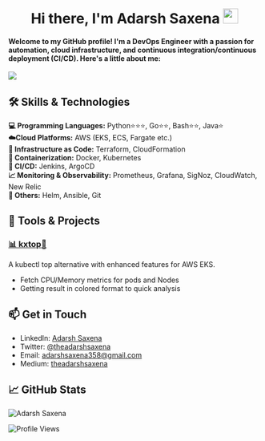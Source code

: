 <h1 align="center"> Hi there, I'm Adarsh Saxena <img src="https://raw.githubusercontent.com/MartinHeinz/MartinHeinz/master/wave.gif" width="30px"></h1>
<h4> Welcome to my GitHub profile! I'm a DevOps Engineer with a passion for automation, cloud infrastructure, and continuous integration/continuous deployment (CI/CD). Here's a little about me: </h4>
<!-- Banner -->
<img src="https://img.shields.io/badge/I_am_Looking_for_Opportunities-Available-brightgreen"/>

<h2>🛠 Skills & Technologies</h2>
<p><b>💻 Programming Languages:</b> Python⭐⭐⭐, Go⭐⭐, Bash⭐⭐, Java⭐</br>
<b>☁️Cloud Platforms:</b> AWS (EKS, ECS, Fargate etc.)<br>
<b>📜 Infrastructure as Code:</b> Terraform, CloudFormation</br>
<b>🐳 Containerization:</b> Docker, Kubernetes</br>
<b>🔄 CI/CD:</b> Jenkins, ArgoCD</br>
<b>📈 Monitoring & Observability:</b> Prometheus, Grafana, SigNoz, CloudWatch, New Relic</br>
<b>🔧 Others:</b> Helm, Ansible, Git</p>
<h2>🔧 Tools & Projects</h2>
<h3><a href="https://github.com/theadarshsaxena/kxtop">📊 kxtop🔗</a></h3>
<p>A kubectl top alternative with enhanced features for AWS EKS.</p>
<ul>
    <li>Fetch CPU/Memory metrics for pods and Nodes</li>
    <li>Getting result in colored format to quick analysis</li>
</ul>
<h2>📫 Get in Touch</h2>
<ul>
    <li>LinkedIn: <a href="https://linkedin.com/in/theadarshsaxena">Adarsh Saxena</a></li>
    <li>Twitter: <a href="https://x.com/TheAdarshSaxena">@theadarshsaxena</a></li>
    <li>Email: <a href="mailto:adarshsaxena358@gmail.com">adarshsaxena358@gmail.com</a></li>
    <li>Medium: <a href="https://theadarshsaxena.medium.com/">theadarshsaxena</a></li>
</ul>

<h2>📈 GitHub Stats</h2>
<p><img src="https://github-readme-stats.vercel.app/api?username=theadarshsaxena&show_icons=true&theme=radical" alt="Adarsh Saxena"></p>

![Profile Views](https://komarev.com/ghpvc/?username=theadarshsaxena&color=brightgreen)

